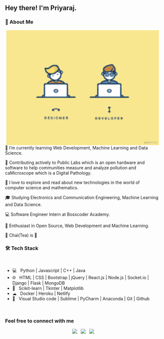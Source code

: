 <h2> Hey there! I'm Priyaraj.
<h3> 👨  About Me </h3>
<img align="right" alt="GIF" src="https://github.com/Priyaraj17/gif/blob/main/tenor.gif" width="500"/>
<p>
  🔭 I’m currently learning Web Development, Machine Learning and Data Science.
</p>

<p>
  📎 Contributing actively to Public Labs which is an open hardware and software
  to help communities measure and analyze pollution and caMicroscope which is a
  Digital Pathology.
</p>

<p>
  🤔 I love to explore and read about new technologies in the world of computer
  science and mathematics.
</p>

<p>
  🎓 Studying Electronics and Communication Engineering, Machine Learning and
  Data Science.
</p>

<p>💻 Software Engineer Intern at Bosscoder Academy.</p>

<p>🌱 Enthusiast in Open Source, Web Development and Machine Learning.</p>
<p>🍵 Chai(Tea) is 💟</p>



<h3>🛠 Tech Stack</h3>


<br>

- 💻  &nbsp; Python | Javascript | C++ | Java   
- 🌐  &nbsp; HTML | CSS | Bootstrap | jQuery | React.js | Node.js | Socket.io | Django | Flask | MongoDB
- 🐍  &nbsp; Scikit-learn | Tkinter | Matplotlib
- ☁  &nbsp; Docker | Heroku | Netlify
- 🔧  &nbsp; Visual Studio code | Sublime | PyCharm | Anaconda | Git | Github



</br>



<h3> Feel free to connect with me </h3>

<p align="center">
&nbsp;  <a href="https://instagram.com/priyaraj.17?igshid=1uxjsu45c6hf6" alt="Instagram"><img src="https://img.icons8.com/cotton/64/000000/instagram-new.png"/></a>
&nbsp;  <a href="https://www.linkedin.com/in/priyaraj-sharma-9a2101187"><img src="https://img.icons8.com/doodle/48/000000/linkedin--v2.png"/></a>
&nbsp;  <a href="mailto:priyaraj.17@outlook.com"><img src="https://img.icons8.com/doodle/48/000000/ms-outlook.png"/></a>

